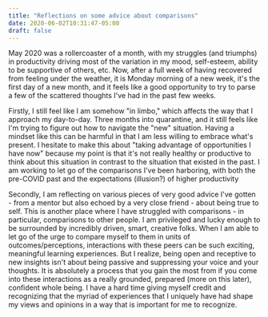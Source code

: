 ```yaml
---
title: "Reflections on some advice about comparisons"
date: 2020-06-02T10:31:47-05:00
draft: false
---
```


May 2020 was a rollercoaster of a month, with my struggles (and triumphs) in productivity driving most of the variation in my mood, self-esteem, ability to be supportive of others, etc. Now, after a full week of having recovered from feeling under the weather, it is Monday morning of a new week, it's the first day of a new month, and it feels like a good opportunity to try to parse a few of the scattered thoughts I've had in the past few weeks. 

Firstly, I still feel like I am somehow "in limbo," which affects the way that I approach my day-to-day. Three months into quarantine, and it still feels like I'm trying to figure out how to navigate the "new" situation. Having a mindset like this can be harmful in that I am less willing to embrace what's present. I hesitate to make this about "taking advantage of opportunities I have now" because my point is that it's not really healthy or productive to think about this situation in contrast to the situation that existed in the past. I am working to let go of the comparisons I've been harboring, with both the pre-COVID past and the expectations (illusion?) of higher productivity 

Secondly, I am reflecting on various pieces of very good advice I've gotten - from a mentor but also echoed by a very close friend - about being true to self. This is another place where I have struggled with comparisons - in particular, comparisons to other people. I am privileged and lucky enough to be surrounded by incredibly driven, smart, creative folks. When I am able to let go of the urge to compare myself to them in units of outcomes/perceptions, interactions with these peers can be such exciting, meaningful learning experiences. But I realize, being open and receptive to new insights isn't about being passive and suppressing your voice and your thoughts. It is absolutely a process that you gain the most from if you come into these interactions as a really grounded, prepared (more on this later), confident whole being. I have a hard time giving myself credit and recognizing that the myriad of experiences that I uniquely have had shape my views and opinions in a way that is important for me to recognize. 
